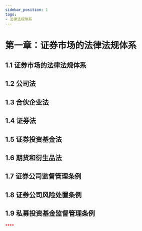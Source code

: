 ```yaml
---
sidebar_position: 1
tags:
- 法律法规体系
---
```



# 第一章：证券市场的法律法规体系

## 1.1 证券市场的法律法规体系

## 1.2 公司法

## 1.3 合伙企业法

## 1.4 证券法

## 1.5 证券投资基金法

## 1.6 期货和衍生品法

## 1.7 证券公司监督管理条例

## 1.8 证券公司风险处置条例

## 1.9 私募投资基金监督管理条例

<font color="red">****</font>